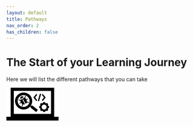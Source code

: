```yaml
---
layout: default
title: Pathways
nav_order: 2
has_children: false
---
```


# The Start of your Learning Journey

Here we will list the different pathways that you can take

![Fundamentals Pathway Icon](/docs/assets/images/IconPathFundamentals.png)
